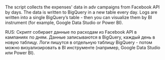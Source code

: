 The script collects the expenses' data in adv campaigns from Facebook API by days. The data is written to BigQuery in a new table every day. Logs are written into a single BigQuery’s table - then you can visualize them by BI instrument (for example, Google Data Studio or Power BI).

RUS: Скрипт собирает данные по расходам из Facebook API в кампаниях по дням. Данные записываются в BigQuery, каждый день в новую таблицу. Логи пишутся в отдельную таблицу BigQuery - потом можно визуализировать в BI инструменте (например, Google Data Studio или Power BI).
